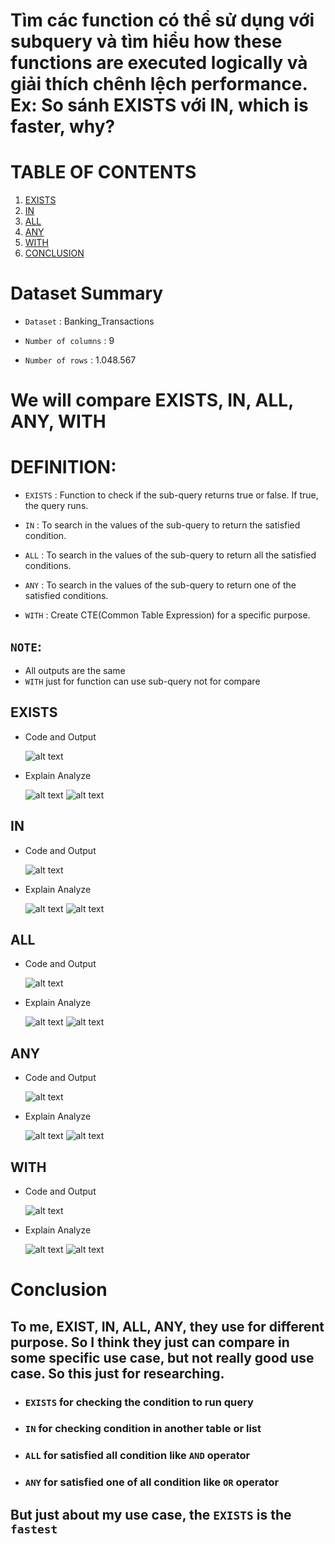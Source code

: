 # Tìm các function có thể sử dụng với subquery và tìm hiểu how these functions are executed logically  và giải thích chênh lệch performance. Ex: So sánh EXISTS với IN, which is faster, why?

# TABLE OF CONTENTS
1. [EXISTS](#exists)
2. [IN](#in)
3. [ALL](#all)
4. [ANY](#any)
5. [WITH](#with)
6. [CONCLUSION](#conclusion)

# Dataset Summary
- `Dataset` : Banking_Transactions

- `Number of columns` : 9
- `Number of rows` : 1.048.567

# We will compare EXISTS, IN, ALL, ANY, WITH

# DEFINITION:
- `EXISTS` : Function to check if the sub-query returns true or false. If true, the query runs.

- `IN` : To search in the values of the sub-query to return the satisfied condition.

- `ALL` : To search in the values of the sub-query to return all the satisfied conditions.

- `ANY` : To search in the values of the sub-query to return one of the satisfied conditions.

- `WITH` : Create CTE(Common Table Expression) for a specific purpose.

## `NOTE`:
- All outputs are the same
- `WITH` just for function can use sub-query not for compare

## <span id="exists">EXISTS</span>
- Code and Output

    ![alt text](image.png)

- Explain Analyze

    ![alt text](image-1.png)
    ![alt text](image-2.png)

## <span id="in">IN</span>
- Code and Output

    ![alt text](image-3.png)

- Explain Analyze

    ![alt text](image-4.png)
    ![alt text](image-5.png)

## <span id="all">ALL</span>
- Code and Output

    ![alt text](image-6.png)

- Explain Analyze

    ![alt text](image-7.png)
    ![alt text](image-8.png)

## <span id="any">ANY</span>
- Code and Output

    ![alt text](image-9.png)

- Explain Analyze

    ![alt text](image-10.png)
    ![alt text](image-11.png)

## <span id="with">WITH</span>
- Code and Output

    ![alt text](image-12.png)

- Explain Analyze

    ![alt text](image-13.png)
    ![alt text](image-14.png)


# <span id="conclusion">Conclusion</span>
## To me, EXIST, IN, ALL, ANY, they use for different purpose. So I think they just can compare in some specific use case, but not really good use case. So this just for researching.
- ### `EXISTS` for checking the condition to run query
- ### `IN` for checking condition in another table or list
- ### `ALL` for satisfied all condition like `AND` operator
- ### `ANY` for satisfied one of all condition like `OR` operator
## But just about my use case, the `EXISTS` is the `fastest`


